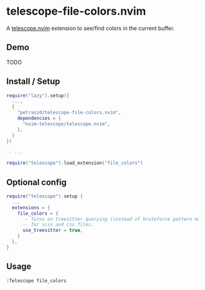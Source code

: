# telescope-file-colors.nvim

A [telescope.nvim](https://github.com/nvim-telescope/telescope.nvim) extension to see/find colors in the current
buffer.

## Demo

TODO

## Install / Setup

```lua
require("lazy").setup({
  ...,
  {
    "petraszd/telescope-file-colors.nvim",
    dependencies = {
      "nvim-telescope/telescope.nvim",
    },
  }
})

-- ...

require("telescope").load_extension("file_colors")
```

## Optional config

```lua
require("telescope").setup {
  ...
  extensions = {
    file_colors = {
      -- Turns on treesitter querying (instead of bruteforce pattern matching)
      -- for scss and css files.
      use_treesitter = true,
    }
  },
}
```

## Usage

```
:Telescope file_colors
```
